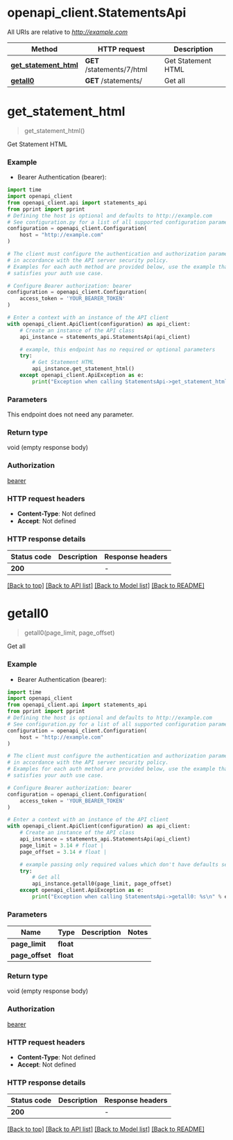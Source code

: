 # openapi_client.StatementsApi

All URIs are relative to *http://example.com*

Method | HTTP request | Description
------------- | ------------- | -------------
[**get_statement_html**](StatementsApi.md#get_statement_html) | **GET** /statements/7/html | Get Statement HTML
[**getall0**](StatementsApi.md#getall0) | **GET** /statements/ | Get all


# **get_statement_html**
> get_statement_html()

Get Statement HTML

### Example

* Bearer Authentication (bearer):
```python
import time
import openapi_client
from openapi_client.api import statements_api
from pprint import pprint
# Defining the host is optional and defaults to http://example.com
# See configuration.py for a list of all supported configuration parameters.
configuration = openapi_client.Configuration(
    host = "http://example.com"
)

# The client must configure the authentication and authorization parameters
# in accordance with the API server security policy.
# Examples for each auth method are provided below, use the example that
# satisfies your auth use case.

# Configure Bearer authorization: bearer
configuration = openapi_client.Configuration(
    access_token = 'YOUR_BEARER_TOKEN'
)

# Enter a context with an instance of the API client
with openapi_client.ApiClient(configuration) as api_client:
    # Create an instance of the API class
    api_instance = statements_api.StatementsApi(api_client)

    # example, this endpoint has no required or optional parameters
    try:
        # Get Statement HTML
        api_instance.get_statement_html()
    except openapi_client.ApiException as e:
        print("Exception when calling StatementsApi->get_statement_html: %s\n" % e)
```


### Parameters
This endpoint does not need any parameter.

### Return type

void (empty response body)

### Authorization

[bearer](../README.md#bearer)

### HTTP request headers

 - **Content-Type**: Not defined
 - **Accept**: Not defined


### HTTP response details
| Status code | Description | Response headers |
|-------------|-------------|------------------|
**200** |  |  -  |

[[Back to top]](#) [[Back to API list]](../README.md#documentation-for-api-endpoints) [[Back to Model list]](../README.md#documentation-for-models) [[Back to README]](../README.md)

# **getall0**
> getall0(page_limit, page_offset)

Get all

### Example

* Bearer Authentication (bearer):
```python
import time
import openapi_client
from openapi_client.api import statements_api
from pprint import pprint
# Defining the host is optional and defaults to http://example.com
# See configuration.py for a list of all supported configuration parameters.
configuration = openapi_client.Configuration(
    host = "http://example.com"
)

# The client must configure the authentication and authorization parameters
# in accordance with the API server security policy.
# Examples for each auth method are provided below, use the example that
# satisfies your auth use case.

# Configure Bearer authorization: bearer
configuration = openapi_client.Configuration(
    access_token = 'YOUR_BEARER_TOKEN'
)

# Enter a context with an instance of the API client
with openapi_client.ApiClient(configuration) as api_client:
    # Create an instance of the API class
    api_instance = statements_api.StatementsApi(api_client)
    page_limit = 3.14 # float | 
    page_offset = 3.14 # float | 

    # example passing only required values which don't have defaults set
    try:
        # Get all
        api_instance.getall0(page_limit, page_offset)
    except openapi_client.ApiException as e:
        print("Exception when calling StatementsApi->getall0: %s\n" % e)
```


### Parameters

Name | Type | Description  | Notes
------------- | ------------- | ------------- | -------------
 **page_limit** | **float**|  |
 **page_offset** | **float**|  |

### Return type

void (empty response body)

### Authorization

[bearer](../README.md#bearer)

### HTTP request headers

 - **Content-Type**: Not defined
 - **Accept**: Not defined


### HTTP response details
| Status code | Description | Response headers |
|-------------|-------------|------------------|
**200** |  |  -  |

[[Back to top]](#) [[Back to API list]](../README.md#documentation-for-api-endpoints) [[Back to Model list]](../README.md#documentation-for-models) [[Back to README]](../README.md)

